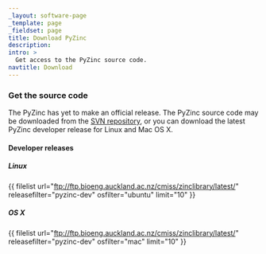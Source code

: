 ```yaml
---
_layout: software-page
_template: page
_fieldset: page
title: Download PyZinc
description:
intro: >
  Get access to the PyZinc source code.
navtitle: Download
---
```

### Get the source code

The PyZinc has yet to make an official release. The PyZinc source code may be downloaded from the [SVN repository](https://svn.physiomeproject.org/svn/cmiss/zinc/bindings/), or you can download the latest PyZinc developer release for Linux and Mac OS X.

#### Developer releases

##### Linux

{{ filelist url="ftp://ftp.bioeng.auckland.ac.nz/cmiss/zinclibrary/latest/" releasefilter="pyzinc-dev" osfilter="ubuntu" limit="10" }}

##### OS X

{{ filelist url="ftp://ftp.bioeng.auckland.ac.nz/cmiss/zinclibrary/latest/" releasefilter="pyzinc-dev" osfilter="mac" limit="10" }}
